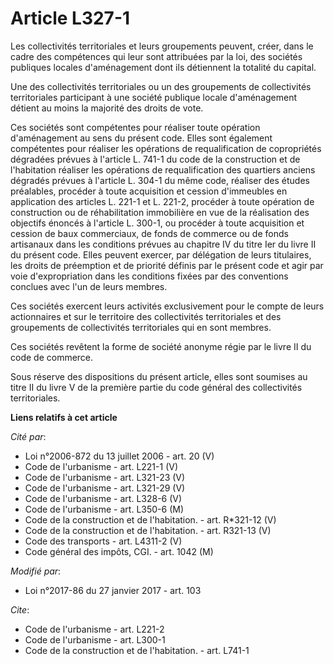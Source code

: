 # Article L327-1

Les collectivités territoriales et leurs groupements peuvent, créer, dans le cadre des compétences qui leur sont attribuées
par la loi, des sociétés publiques locales d'aménagement dont ils détiennent la totalité du capital.

Une des collectivités territoriales ou un des groupements de collectivités territoriales participant à une société publique
locale d'aménagement détient au moins la majorité des droits de vote. 

Ces sociétés sont compétentes pour réaliser toute opération d'aménagement au sens du présent code. Elles sont également
compétentes pour réaliser les opérations de requalification de copropriétés dégradées prévues à l'article L. 741-1 du code de
la construction et de l'habitation réaliser les opérations de requalification des quartiers anciens dégradés prévues à
l'article L. 304-1 du même code, réaliser des études préalables, procéder à toute acquisition et cession d'immeubles en
application des articles L. 221-1 et L. 221-2, procéder à toute opération de construction ou de réhabilitation immobilière en
vue de la réalisation des objectifs énoncés à l'article L. 300-1, ou procéder à toute acquisition et cession de baux
commerciaux, de fonds de commerce ou de fonds artisanaux dans les conditions prévues au chapitre IV du titre Ier du livre II
du présent code. Elles peuvent exercer, par délégation de leurs titulaires, les droits de préemption et de priorité définis
par le présent code et agir par voie d'expropriation dans les conditions fixées par des conventions conclues avec l'un de
leurs membres. 

Ces sociétés exercent leurs activités exclusivement pour le compte de leurs actionnaires et sur le territoire des
collectivités territoriales et des groupements de collectivités territoriales qui en sont membres. 

Ces sociétés revêtent la forme de société anonyme régie par le livre II du code de commerce. 

Sous réserve des dispositions du présent article, elles sont soumises au titre II du livre V de la première partie du code
général des collectivités territoriales.

**Liens relatifs à cet article**

_Cité par_:

  - Loi n°2006-872 du 13 juillet 2006 - art. 20 (V)
  - Code de l'urbanisme - art. L221-1 (V)
  - Code de l'urbanisme - art. L321-23 (V)
  - Code de l'urbanisme - art. L321-29 (V)
  - Code de l'urbanisme - art. L328-6 (V)
  - Code de l'urbanisme - art. L350-6 (M)
  - Code de la construction et de l'habitation. - art. R*321-12 (V)
  - Code de la construction et de l'habitation. - art. R321-13 (V)
  - Code des transports - art. L4311-2 (V)
  - Code général des impôts, CGI. - art. 1042 (M)

_Modifié par_:

  - Loi n°2017-86 du 27 janvier 2017 - art. 103

_Cite_:

  - Code de l'urbanisme - art. L221-2
  - Code de l'urbanisme - art. L300-1
  - Code de la construction et de l'habitation. - art. L741-1
